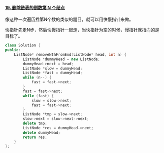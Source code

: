 #### [19. 删除链表的倒数第 N 个结点](https://leetcode.cn/problems/remove-nth-node-from-end-of-list/)

像这种一次遍历找第N个数的类似的题目，就可以用快慢指针来做。

快指针先走N步，然后快慢指针一起走，当快指针为空的时候，慢指针就指向的是目标了。

```cpp
class Solution {
public:
    ListNode* removeNthFromEnd(ListNode* head, int n) {
        ListNode *dummyHead = new ListNode;
        dummyHead->next = head;
        ListNode *slow = dummyHead;
        ListNode *fast = dummyHead;
        while (n--) {
            fast = fast->next;
        }
        fast = fast->next;
        while (fast) {
            slow = slow->next;
            fast = fast->next;
        }
        ListNode *tmp = slow->next;
        slow->next = slow->next->next;
        delete tmp;
        ListNode *res = dummyHead->next;
        delete dummyHead;
        return res;
    }
};
```

